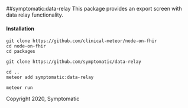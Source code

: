 ##symptomatic:data-relay
This package provides an export screen with data relay functionality.



#### Installation

```
git clone https://github.com/clinical-meteor/node-on-fhir
cd node-on-fhir
cd packages

git clone https://github.com/symptomatic/data-relay

cd ..
meteor add symptomatic:data-relay

meteor run
```

Copyright 2020, Symptomatic

















